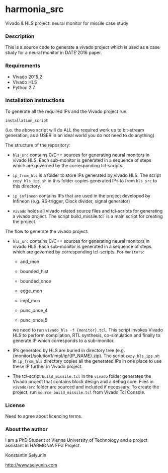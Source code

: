 harmonia_src
=============

Vivado & HLS project: neural monitor for missile case study 

### Description

This is a source code to generate a vivado project which is
used as a case study for a neural monitor in DATE'2016 paper.

### Requirements

* Vivado 2015.2
* Vivado HLS 
* Python 2.7

### Installation instructions

To generate all the required IPs and the Vivado project run:

`installation_script`

(i.e. the above script will do ALL the required work up to bit-stream
generation, as a USER in an ideal world you do not need to do anything)

The structure of the repository:

* `hls_src` contains C/C++ sources for generating neural monitors 
   in vivado HLS. Each sub-monitor is generated in a sequence
   of steps which are governed by the corresponding tcl-scripts.

*  `ip_from_hls` is a folder to store IPs generated by vivado HLS.
   The script `copy_hls_ips.sh` in this folder copies generated IPs to 
   from `hls_src` to this directory.

* `ip_infineon` contains IPs that are used in the project developed by
   Infineon (e.g. RS-trigger, Clock divider, signal generator)

* `vivado` holds all vivado related source files and tcl-scripts for
   generating a vivado project. The script 	build_missile.tcl` is a
   main script for creating the project.


The flow to generate the vivado project:

* `hls_src` contains C/C++ sources for generating neural monitors 
   in vivado HLS. Each sub-monitor is generated in a sequence
   of steps which are governed by corresponding tcl-scripts.
   For `monitor`s:

   - and_mon 

   - bounded_hist 

   - bounded_once 

   - edge_mon 

   - impl_mon 

   - punc_once_4

   - punc_once_5

   we need to run `vivado_hls -f {monitor}.tcl`. This script invokes
   Vivado HLS to perform compilation, RTL synthesis, co-simulation
   and finally to generate IP which corresponds to a sub-monitor.

*  IPs generated by HLS are buried in directory tree (e.g.
   {monitor}/solution1/impl/ip/{IP_NAME}.zip). The script
   `copy_hls_ips.sh` in `ip_from_hls` directory copies all
   the generated IPs in one place to use these IP further in Vivado
   project.

*  The tcl-script `build_missile.tcl` in the `vivado` folder generates
   the Vivado project that contains block design and a debug core. Files
   in `vivado/src` folder are sourced and included if necessary. To
   create the project, run `source build_missile.tcl` from Vivado Tcl
   Console.

### License

Need to agree about licencing terms.

### About the author

I am a PhD Student at Vienna University of Technology and 
a project assistant in HARMONIA FFG Project.

Konstantin Selyunin

http://www.selyunin.com
